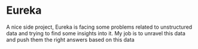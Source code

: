 # Eureka

A nice side project, Eureka is facing some problems related to unstructured data and trying to find some insights into it. My job is to unravel this data and push them the right answers based on this data
